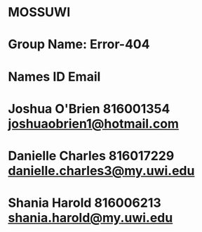 # MOSSUWI
# Group Name: Error-404
# Names               ID                        Email
# Joshua O'Brien              816001354                 joshuaobrien1@hotmail.com
# Danielle Charles            816017229                 danielle.charles3@my.uwi.edu
# Shania Harold               816006213                 shania.harold@my.uwi.edu
